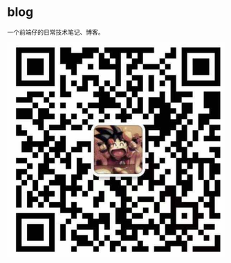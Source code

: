 <!--
 * @author: whw
 * @Date: 2019-06-11 20:56:06
 * @LastEditTime: 2021-08-17 16:26:09
-->

# blog

一个前端仔的日常技术笔记、博客。

![weixin.jpg](./weixin.jpg)
